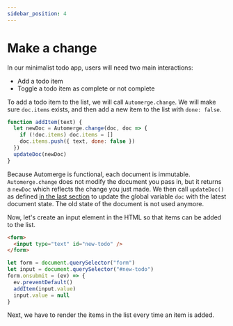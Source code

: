 ```yaml
---
sidebar_position: 4
---
```

# Make a change

In our minimalist todo app, users will need two main interactions:

* Add a todo item
* Toggle a todo item as complete or not complete

To add a todo item to the list, we will call `Automerge.change`. We will make
sure `doc.items` exists, and then add a new item to the list with `done: false`.

```js
function addItem(text) {
  let newDoc = Automerge.change(doc, doc => {
    if (!doc.items) doc.items = []
    doc.items.push({ text, done: false })
  })
  updateDoc(newDoc)
}
```

Because Automerge is functional, each document is immutable. `Automerge.change` does
not modify the document you pass in, but it returns a `newDoc` which reflects the
change you just made. We then call `updateDoc()` as defined
[in the last section](/docs/tutorial/create-a-document/) to update the global variable `doc` with
the latest document state. The old state of the document is not used anymore.

Now, let's create an input element in the HTML so that items can be added to the list.

```html
<form>
  <input type="text" id="new-todo" />
</form>
```

```js
let form = document.querySelector("form")
let input = document.querySelector("#new-todo")
form.onsubmit = (ev) => {
  ev.preventDefault()
  addItem(input.value)
  input.value = null
}
```

Next, we have to render the items in the list every time an item is added.
